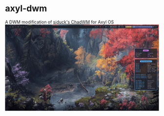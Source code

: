 # axyl-dwm

A DWM modification of [siduck's ChadWM](https://github.com/siduck/chadwm) for Axyl OS
![AxylDWM GIF](https://raw.githubusercontent.com/axyl-os/axyl-os.github.io/master/assets/img/axyl-dwm.gif)
